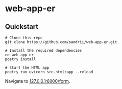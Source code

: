 
# web-app-er

## Quickstart

```
# Clone this repo
git clone https://github.com/sandrii/web-app-er.git

# Install the required dependencies
cd web-app-er
poetry install

# Start the HTML app
poetry run uvicorn src.html:app --reload
```

Navigate to [127.0.0.1:8000/form](http://127.0.0.1:8000/form).